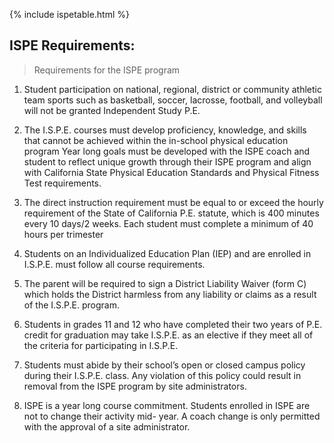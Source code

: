 {% include ispetable.html %}

## ISPE Requirements:
> Requirements for the ISPE program

1. Student participation on national, regional, district or community athletic team sports such as basketball, soccer, lacrosse, football, and volleyball will not be granted Independent Study P.E.

2. The I.S.P.E. courses must develop proficiency, knowledge, and skills that cannot be achieved within the in-school physical education program Year long goals must be developed with the ISPE coach and student to reflect unique growth through their ISPE program and align with California State Physical Education Standards and Physical Fitness Test requirements.

3. The direct instruction requirement must be equal to or exceed the hourly requirement of the State of California P.E. statute, which is 400 minutes every 10 days/2 weeks. Each student must complete a minimum of 40 hours per trimester

4. Students on an Individualized Education Plan (IEP) and are enrolled in I.S.P.E. must follow all course
requirements.

5. The parent will be required to sign a District Liability Waiver (form C) which holds the District harmless
from any liability or claims as a result of the I.S.P.E. program.

6. Students in grades 11 and 12 who have completed their two years of P.E. credit for graduation may
take I.S.P.E. as an elective if they meet all of the criteria for participating in I.S.P.E.

7. Students must abide by their school’s open or closed campus policy during their I.S.P.E. class. Any
violation of this policy could result in removal from the ISPE program by site administrators.

8. ISPE is a year long course commitment. Students enrolled in ISPE are not to change their activity mid-
year. A coach change is only permitted with the approval of a site administrator.



